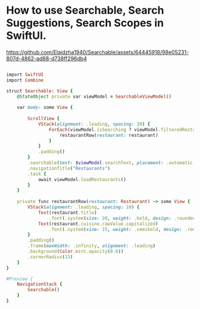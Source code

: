 How to use Searchable, Search Suggestions, Search Scopes in SwiftUI.
====================================================================

https://github.com/Elaidzha1940/Searchable/assets/64445918/98e05231-807d-4862-ad88-d738ff296db4

``````````ruby

import SwiftUI
import Combine

struct Searchable: View {
    @StateObject private var viewModel = SearchableViewModel()
    
    var body: some View {
        
        ScrollView {
            VStack(alignment: .leading, spacing: 20) {
                ForEach(viewModel.isSearching ? viewModel.filteredRestaurants : viewModel.allRestaurants) { restaurant in
                    restaurantRow(restaurant: restaurant)
                }
            }
            .padding()
        }
        .searchable(text: $viewModel.searchText, placement: .automatic, prompt: "Search restaurants...")
        .navigationTitle("Restaurants")
        .task {
            await viewModel.loadRestaurants()
        }
    }
    
    private func restaurantRow(restaurant: Restaurant) -> some View {
        VStack(alignment: .leading, spacing: 10) {
            Text(restaurant.title)
                .font(.system(size: 20, weight: .bold, design: .rounded))
            Text(restaurant.cuisine.rawValue.capitalized)
                .font(.system(size: 15, weight: .semibold, design: .rounded))
        }
        .padding()
        .frame(maxWidth: .infinity, alignment: .leading)
        .background(Color.mint.opacity(0.6))
        .cornerRadius(15)
    }
}

#Preview {
    NavigationStack {
        Searchable()
    }
}

``````````
